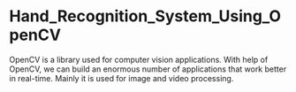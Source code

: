 # Hand_Recognition_System_Using_OpenCV
OpenCV is a library used for computer vision applications. With help of OpenCV, we can build an enormous number of applications that work better in real-time. Mainly it is used for image and video processing.
